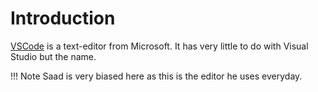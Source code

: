 # Introduction

[VSCode](https://code.visualstudio.com/) is a text-editor from Microsoft.
It has very little to do with Visual Studio but the name.

!!! Note
	Saad is very biased here as this is the editor he uses everyday.

